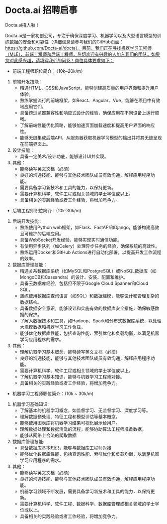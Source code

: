 # Docta.ai 招聘启事

Docta.ai招人啦！

Docta.ai是一家初创公司，专注于确保深度学习、机器学习以及大型语言模型的训练数据的安全和可靠性（详细信息请参考我们的GitHub页面：https://github.com/Docta-ai/docta）。目前，我们正在寻找机器学习工程师（MLE）、前端工程师和后端工程师，热切欢迎有兴趣的人加入我们的团队。如果您对此感兴趣，请填写我们的问卷！岗位具体要求如下：


- 前端工程师职位简介：（10k~20k/m）
  
1. 前端开发技能：
   - 精通HTML、CSS和JavaScript，能够创建高质量的用户界面和提升用户体验。
   - 熟练掌握流行的前端框架，如React、Angular、Vue，能够在项目中有效地应用它们。
   - 具备跨浏览器兼容性和响应式设计的经验，确保应用在不同设备上运行顺畅。
   - 了解前端性能优化策略，能够加速页面加载速度和提高用户界面的响应性。
   - 能够无缝集成后端API，从服务器获取机器学习模型的输出并将其无缝呈现在前端界面上。
2. 设计技能：
   - 具备一定美术/设计功底，能够设计UI并实现。
3. 其他：
   - 能够读写英文文档（必须）
   - 良好的沟通技能，能够与其他技术团队成员有效沟通，解释应用程序功能。
   - 需要具备学习新技术和工具的能力，以保持更新。
   - 需要计算机科学、软件工程或相关领域的学士学位或以上。
   - 具备相关的实践经验或者工作经验，将增加竞争力。
   
- 后端工程师职位简介：(10k-30k/m)
  
1. 后端开发技能：
   - 熟练使用Python web框架，如Flask、FastAPI和Django，能够构建高效且可维护的后端应用。
   - 具备WebSocket开发经验，能够实现实时通信功能。
   - 有使用异步队列（如Celery）处理异步任务的经验，确保系统的高效性。
   - 熟练运用Docker和GitHub Actions进行自动化部署，以提高开发工作流程的效率。
2. 数据库管理技能：
   - 精通关系数据库系统（如MySQL和PostgreSQL）或NoSQL数据库（如MongoDB和Cassandra）的设计、安装、配置和维护。
   - 具备云数据库经验，包括但不限于Google Cloud Spanner和Cloud SQL。
   - 熟练使用数据库查询语言（如SQL）和数据建模，能够设计和管理复杂的数据结构。
   - 具备数据安全意识，能够设计和实施有效的数据库安全措施，确保敏感数据的保护。
   - 了解大数据技术和工具，如Hadoop、Spark和分布式数据库系统，以处理大规模数据和机器学习工作负载。
   - 能够优化数据库性能，包括查询性能、索引优化和负载均衡，以满足机器学习应用程序的需求。
3. 其他：
   - 理解机器学习基本概念，能够读写英文文档（必须）
   - 良好的沟通技能，能够与其他技术团队成员有效沟通，解释应用程序功能。
   - 需要计算机科学、软件工程或相关领域的学士学位或以上。
   - 了解机器学习基本知识，能够与机器学习工程师对接。
   - 具备相关的实践经验或者工作经验，将增加竞争力。

- 机器学习工程师职位简介：(10k ~ 30k/m)

1. 机器学习基础知识:
   - 了解基本的机器学习概念，如监督学习、无监督学习、深度学习等。
   - 理解数据预处理、特征工程和模型评估等基本概念。
   - 能够使用图表库将机器学习结果可视化展示给用户。
   - 理解数据处理和数据清洗的流程，能够协助算法工程师准备数据。
   - 能够从网络上合法的爬取数据
2. 数据库管理技能:
   - 具备数据库基本知识，能够与数据库工程师对接
   - 能够优化数据库性能，包括查询性能、索引优化和负载均衡，以满足机器学习应用程序的需求。
3. 其他：
   - 能够读写英文文档（必须）
   - 良好的沟通技能，能够与其他技术团队成员有效沟通，解释应用程序功能。
   - 机器学习领域不断发展，需要具备学习新技术和工具的能力，以保持更新。
   - 需要计算机科学、软件工程、数据科学、数据库管理或相关领域的学士学位或以上。
   - 具备相关的实践经验或者工作经验，将增加竞争力。

